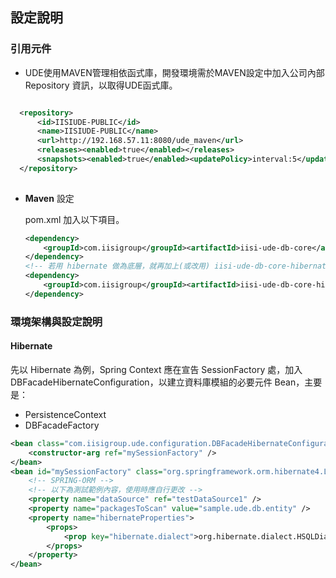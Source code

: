 ## 設定說明

### 引用元件

  * UDE使用MAVEN管理相依函式庫，開發環境需於MAVEN設定中加入公司內部 Repository 資訊，以取得UDE函式庫。

  ``` xml
 
    <repository>
        <id>IISIUDE-PUBLIC</id>
        <name>IISIUDE-PUBLIC</name>
        <url>http://192.168.57.11:8080/ude_maven</url>
        <releases><enabled>true</enabled></releases>
        <snapshots><enabled>true</enabled><updatePolicy>interval:5</updatePolicy></snapshots>
    </repository>
				
  ```

* **Maven** 設定
  
  pom.xml 加入以下項目。
  ``` xml
  <dependency>
      <groupId>com.iisigroup</groupId><artifactId>iisi-ude-db-core</artifactId>
  </dependency>
  <!-- 若用 hibernate 做為底層，就再加上(或改用) iisi-ude-db-core-hibernate -->
  <dependency>
      <groupId>com.iisigroup</groupId><artifactId>iisi-ude-db-core-hibernate</artifactId>
  </dependency>  
  ```

### 環境架構與設定說明

#### Hibernate

先以 Hibernate 為例，Spring Context 應在宣告 SessionFactory 處，加入 DBFacadeHibernateConfiguration，以建立資料庫模組的必要元件 Bean，主要是：

* PersistenceContext
* DBFacadeFactory

``` xml
<bean class="com.iisigroup.ude.configuration.DBFacadeHibernateConfiguration">
    <constructor-arg ref="mySessionFactory" />
</bean>
<bean id="mySessionFactory" class="org.springframework.orm.hibernate4.LocalSessionFactoryBean">
    <!-- SPRING-ORM -->
    <!-- 以下為測試範例內容，使用時應自行更改 -->    
    <property name="dataSource" ref="testDataSource1" />
    <property name="packagesToScan" value="sample.ude.db.entity" />
    <property name="hibernateProperties">
        <props>
            <prop key="hibernate.dialect">org.hibernate.dialect.HSQLDialect</prop>
        </props>
    </property>
</bean>
```


